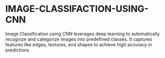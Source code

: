# IMAGE-CLASSIFACTION-USING-CNN
Image Classification using CNN leverages deep learning to automatically recognize and categorize images into predefined classes. It captures features like edges, textures, and shapes to achieve high accuracy in predictions
